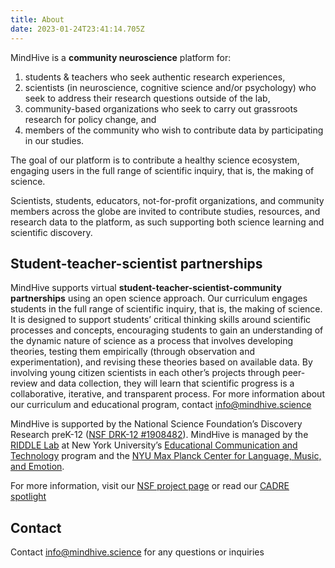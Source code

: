 ```yaml
---
title: About
date: 2023-01-24T23:41:14.705Z
---
```

MindHive is a **community neuroscience** platform for:

1. students & teachers who seek authentic research experiences,
2. scientists (in neuroscience, cognitive science and/or psychology) who seek to address their research questions outside of the lab,
3. community-based organizations who seek to carry out grassroots research for policy change, and
4. members of the community who wish to contribute data by participating in our studies.

The goal of our platform is to contribute a healthy science ecosystem, engaging users in the full range of scientific inquiry, that is, the making of science.

Scientists, students, educators, not-for-profit organizations, and community members across the globe are invited to contribute studies, resources, and research data to the platform, as such supporting both science learning and scientific discovery.

## Student-teacher-scientist partnerships

MindHive supports virtual **student-teacher-scientist-community partnerships** using an open science approach. Our curriculum engages students in the full range of scientific inquiry, that is, the making of science. It is designed to support students’ critical thinking skills around scientific processes and concepts, encouraging students to gain an understanding of the dynamic nature of science as a process that involves developing theories, testing them empirically (through observation and experimentation), and revising these theories based on available data. By involving young citizen scientists in each other’s projects through peer-review and data collection, they will learn that scientific progress is a collaborative, iterative, and transparent process. For more information about our curriculum and educational program, contact info@mindhive.science

MindHive is supported by the National Science Foundation’s Discovery Research preK-12 (<a target="_blank" href="http://www.cadrek12.org/projects/crowdsourcing-neuroscience-interactive-cloud-based-citizen-science-platform-high-school">NSF DRK-12 #1908482</a>). MindHive is managed by the <a target="_blank" href="https://wp.nyu.edu/riddle/">RIDDLE Lab</a> at New York University’s <a target="_blank" href="https://steinhardt.nyu.edu/programs/educational-communication-and-technology">Educational Communication and Technology</a> program and the <a target="_blank" href="https://clame.nyu.edu/">NYU Max Planck Center for Language, Music, and Emotion</a>.

For more information, visit our <a target="_blank" href="http://www.cadrek12.org/projects/crowdsourcing-neuroscience-interactive-cloud-based-citizen-science-platform-high-school">NSF project page</a> or read our <a target="_blank" href="http://cadrek12.org/resources/blogs/citizen-science-opportunities-partnerships-and-challenges">CADRE spotlight</a>

## Contact

Contact info@mindhive.science for any questions or inquiries
